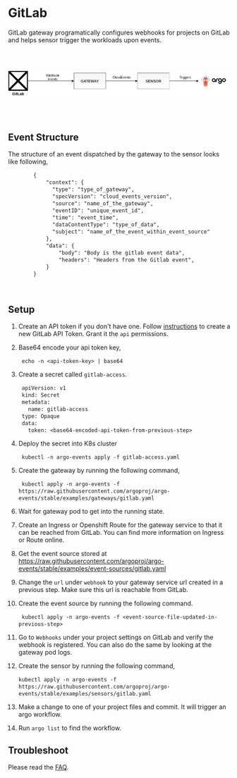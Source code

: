 # GitLab


GitLab gateway programatically configures webhooks for projects on GitLab and helps sensor trigger the workloads upon events.

<br/>
<br/>

<p align="center">
  <img src="https://github.com/argoproj/argo-events/blob/master/docs/assets/gitlab-setup.png?raw=true" alt="GitLab Setup"/>
</p>

<br/>
<br/>

## Event Structure

The structure of an event dispatched by the gateway to the sensor looks like following,


            {
                "context": {
                  "type": "type_of_gateway",
                  "specVersion": "cloud_events_version",
                  "source": "name_of_the_gateway",
                  "eventID": "unique_event_id",
                  "time": "event_time",
                  "dataContentType": "type_of_data",
                  "subject": "name_of_the_event_within_event_source"
                },
                "data": {
                  	"body": "Body is the gitlab event data",
                  	"headers": "Headers from the Gitlab event",
                }
            }

<br/>

## Setup


1. Create an API token if you don't have one. Follow [instructions](https://docs.gitlab.com/ee/user/profile/personal_access_tokens.html) to create a new GitLab API Token.
   Grant it the `api` permissions.

2. Base64 encode your api token key,

        echo -n <api-token-key> | base64

3. Create a secret called `gitlab-access`.

        apiVersion: v1
        kind: Secret
        metadata:
          name: gitlab-access
        type: Opaque
        data:
          token: <base64-encoded-api-token-from-previous-step>

4. Deploy the secret into K8s cluster

        kubectl -n argo-events apply -f gitlab-access.yaml

5. Create the gateway by running the following command,

        kubectl apply -n argo-events -f https://raw.githubusercontent.com/argoproj/argo-events/stable/examples/gateways/gitlab.yaml

6. Wait for gateway pod to get into the running state.

7. Create an Ingress or Openshift Route for the gateway service to that it can be reached from GitLab.
   You can find more information on Ingress or Route online.

8. Get the event source stored at https://raw.githubusercontent.com/argoproj/argo-events/stable/examples/event-sources/gitlab.yaml

9. Change the `url` under `webhook` to your gateway service url created in a previous step. Make sure this url is reachable from GitLab.

8. Create the event source by running the following command.
   
        kubectl apply -n argo-events -f <event-source-file-updated-in-previous-step>

11. Go to `Webhooks` under your project settings on GitLab and verify the webhook is registered. You can also do the same by
    looking at the gateway pod logs.
    
12. Create the sensor by running the following command,

        kubectl apply -n argo-events -f https://raw.githubusercontent.com/argoproj/argo-events/stable/examples/sensors/gitlab.yaml

13. Make a change to one of your project files and commit. It will trigger an argo workflow.

14. Run `argo list` to find the workflow. 

## Troubleshoot
Please read the [FAQ](https://argoproj.github.io/argo-events/faq/).

